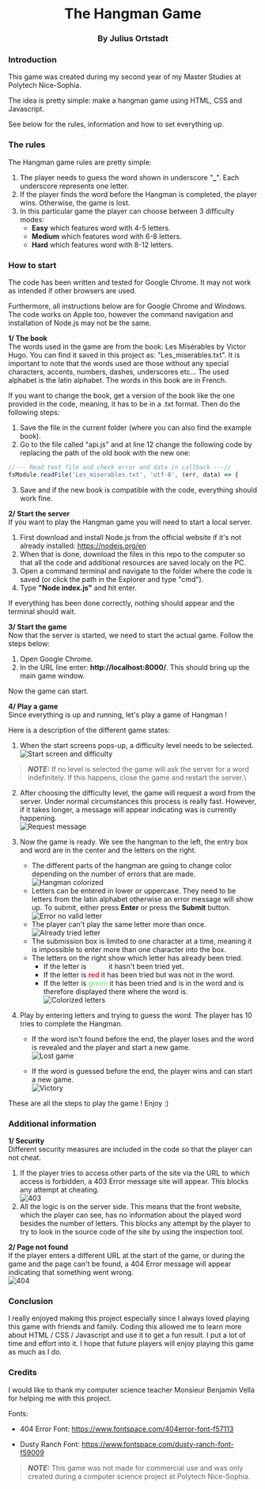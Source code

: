 <h1 align="center">The Hangman Game</h1>
<h3 align="center">By Julius Ortstadt</h3>


### Introduction
This game was created during my second year of my Master Studies at Polytech Nice-Sophia.

The idea is pretty simple: make a hangman game using HTML, CSS and Javascript. 

See below for the rules, information and how to set everything up.

### The rules
The Hangman game rules are pretty simple:
1. The player needs to guess the word shown in underscore "**_**". Each underscore represents one letter.
2. If the player finds the word before the Hangman is completed, the player wins. Otherwise, the game is lost.
3. In this particular game the player can choose between 3 difficulty modes:
   - **Easy** which features word with 4-5 letters.
   - **Medium** which features word with 6-8 letters.
   - **Hard** which features word with 8-12 letters.

### How to start
The code has been written and tested for Google Chrome. 
It may not work as intended if other browsers are used.

Furthermore, all instructions below are for Google Chrome and Windows. 
The code works on Apple too, however the command navigation and installation of Node.js may not be the same.

**1/ The book**\
The words used in the game are from the book: Les Misérables by Victor Hugo. You can find it saved in this project as: "Les_miserables.txt".
It is important to note that the words used are those without any special characters, accents, numbers, dashes, underscores etc...
The used alphabet is the latin alphabet.
The words in this book are in French.

If you want to change the book, get a version of the book like the one provided in the code, meaning, it has to be in a .txt format. 
Then do the following steps:
1. Save the file in the current folder (where you can also find the example book).
2. Go to the file called "api.js" and at line 12 change the following code by replacing the path of the old book with the new one:
```JavaScript
//--- Read text file and check error and data in callback ---//
fsModule.readFile('Les_miserables.txt', 'utf-8', (err, data) => { 
```
3. Save and if the new book is compatible with the code, everything should work fine.

**2/ Start the server**\
If you want to play the Hangman game you will need to start a local server.
1. First download and install Node.js from the official website if it's not already installed: https://nodejs.org/en
2. When that is done, download the files in this repo to the computer so that all the code and additional resources are saved localy on the PC.
3. Open a command terminal and navigate to the folder where the code is saved (or click the path in the Explorer and type "cmd").
4. Type **"Node index.js"** and hit enter. 

If everything has been done correctly, nothing should appear and the terminal should wait.

**3/ Start the game**\
Now that the server is started, we need to start the actual game. 
Follow the steps below:
1. Open Google Chrome.
2. In the URL line enter: **http://localhost:8000/**. This should bring up the main game window.

Now the game can start.

**4/ Play a game**\
Since everything is up and running, let's play a game of Hangman !

Here is a description of the different game states:
1. When the start screens pops-up, a difficulty level needs to be selected. \
![Start screen and difficulty](https://github.com/JuliusOrtstadt/The-Hangman-Game/assets/120115242/c1d46b53-43ad-48dd-a199-09237f53b124)
> **_NOTE:_** If no level is selected the game will ask the server for a word indefinitely. If this happens, close the game and restart the server.\

2. After choosing the difficulty level, the game will request a word from the server. Under normal circumstances this process is really fast. However, if it takes longer, a message will appear indicating was is currently happening.\
![Request message]() 

3. Now the game is ready. We see the hangman to the left, the entry box and word are in the center and the letters on the right.
   - The different parts of the hangman are going to change color depending on the number of errors that are made.\
   ![Hangman colorized](https://github.com/JuliusOrtstadt/The-Hangman-Game/assets/120115242/ebab7d1e-3fd0-4ae1-9a34-16c30228c92b)
   - Letters can be entered in lower or uppercase. They need to be letters from the latin alphabet otherwise an error message will show up. To submit, either press **Enter** or press the **Submit** button.\
   ![Error no valid letter](https://github.com/JuliusOrtstadt/The-Hangman-Game/assets/120115242/a7145222-ed8f-491d-bcf7-32418e03ba63)
   - The player can't play the same letter more than once.\
   ![Already tried letter](https://github.com/JuliusOrtstadt/The-Hangman-Game/assets/120115242/3e302939-e5e8-484c-a4e1-401981bfec6a)
   - The submission box is limited to one character at a time, meaning it is impossible to enter more than one character into the box.
   - The letters on the right show which letter has already been tried. 
      - If the letter is **<span style="color: beige"> white </span>** it hasn't been tried yet. 
      - If the letter is **<span style="color: #eb2d3a"> red </span>** it has been tried but was not in the word.
      - If the letter is **<span style="color: #90ee90"> green </span>** it has been tried and is in the word and is therefore displayed there where the word is.\
      ![Colorized letters](https://github.com/JuliusOrtstadt/The-Hangman-Game/assets/120115242/4c756b06-72bd-4ff3-a77f-4730dbb957a6)
4. Play by entering letters and trying to guess the word. The player has 10 tries to complete the Hangman. 
   - If the word isn't found before the end, the player loses and the word is revealed and the player and start a new game.\
   ![Lost game](https://github.com/JuliusOrtstadt/The-Hangman-Game/assets/120115242/4ee0a7b2-e93e-44bb-b8fd-85f275d52b30)

   - If the word is guessed before the end, the player wins and can start a new game.\
   ![Victory](https://github.com/JuliusOrtstadt/The-Hangman-Game/assets/120115242/90df5264-a609-42c5-99f4-b5edb97ae82e)

These are all the steps to play the game ! Enjoy :)


### Additional information 
**1/ Security**\
Different security measures are included in the code so that the player can not cheat.
1. If the player tries to access other parts of the site via the URL to which access is forbidden, a 403 Error message site will appear. This blocks any attempt at cheating.\
![403](https://github.com/JuliusOrtstadt/The-Hangman-Game/assets/120115242/16ff64f9-0e40-4321-a2fb-3dfebeea65b1)
2. All the logic is on the server side. This means that the front website, which the player can see, has no information about the played word besides the number of letters. This blocks any attempt by the player to try to look in the source code of the site by using the inspection tool.

**2/ Page not found**\
If the player enters a different URL at the start of the game, or during the game and the page can't be found, a 404 Error message will appear indicating that something went wrong.\
![404](https://github.com/JuliusOrtstadt/The-Hangman-Game/assets/120115242/c7f14980-883d-4f48-ace2-8dec9e801865)


### Conclusion
I really enjoyed making this project especially since I always loved playing this game with friends and family. 
Coding this allowed me to learn more about HTML / CSS / Javascript and use it to get a fun result.
I put a lot of time and effort into it. 
I hope that future players will enjoy playing this game as much as I do.


### Credits
I would like to thank my computer science teacher Monsieur Benjamin Vella for helping me with this project.

Fonts:
- 404 Error Font: https://www.fontspace.com/404error-font-f57113

- Dusty Ranch Font: https://www.fontspace.com/dusty-ranch-font-f59009



> **_NOTE:_** This game was not made for commercial use and was only created during a computer science project at Polytech Nice-Sophia.

 
